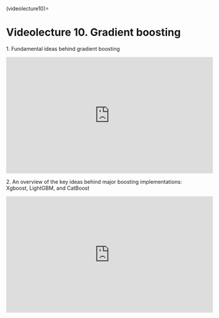 (videolecture10)=

# Videolecture 10. Gradient boosting

1\. Fundamental ideas behind gradient boosting

<p align="center"><iframe width="560" height="315" style='' src="https://www.youtube.com/embed/g0ZOtzZqdqk" title="YouTube video player" frameborder="0" allow="accelerometer; autoplay; clipboard-write; encrypted-media; gyroscope; picture-in-picture" allowfullscreen></iframe></p>

2\. An overview of the key ideas behind major boosting implementations: Xgboost, LightGBM, and CatBoost

<p align="center"><iframe width="560" height="315" style='' src="https://www.youtube.com/embed/V5158Oug4W8" title="YouTube video player" frameborder="0" allow="accelerometer; autoplay; clipboard-write; encrypted-media; gyroscope; picture-in-picture" allowfullscreen></iframe></p>
